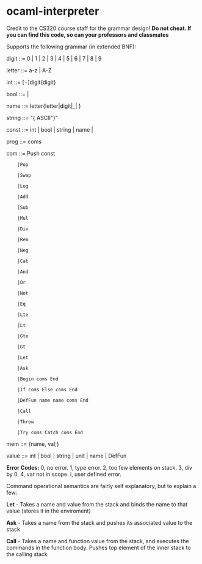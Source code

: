 # ocaml-interpreter
Credit to the CS320 course staff for the grammar design!
**Do not cheat. If you can find this code, so can your professors and classmates**

Supports the following grammar (in extended BNF):

digit ::= 0 | 1 | 2 | 3 | 4 | 5 | 6 | 7 | 8 | 9

letter ::= a-z | A-Z

int ::= [−]digit{digit}

bool ::= <true> | <false>
  
name ::= letter{letter|digit|_| ́}

string ::= "{ ASCII\"}"

const ::= int | bool | string | name | <unit>
  
prog ::= coms

com ::=   Push const

        |Pop
        
        |Swap
       
        |Log
        
        |Add
        
        |Sub
        
        |Mul
        
        |Div
        
        |Rem
        
        |Neg
        
        |Cat
        
        |And
        
        |Or
        
        |Not
        
        |Eq
        
        |Lte
        
        |Lt
        
        |Gte
        
        |Gt
        
        |Let
        
        |Ask
        
        |Begin coms End
        
        |If coms Else coms End
        
        |DefFun name name coms End
        
        |Call
        
        |Throw
        
        |Try coms Catch coms End


mem ::= {name, val;}

value ::= int | bool | string | unit | name | DefFun

**Error Codes:** 0, no error. 1, type error. 2, too few elements on stack. 3, div by 0. 4, var not in scope. i, user defined error.



Command operational semantics are fairly self explanatory, but to explain a few:

**Let** - Takes a name and value from the stack and binds the name to that value (stores it in the enviroment)

**Ask** - Takes a name from the stack and pushes its associated value to the stack

**Call** - Takes a name and function value from the stack, and executes the commands in the function body. Pushes top element of the inner stack to the calling stack

